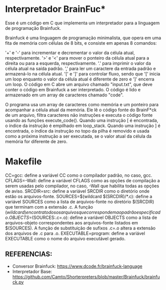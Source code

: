 # Interpretador BrainFuc\*

Esse é um código em C que implementa um interpretador para a linguagem de programação Brainfuck.

Brainfuck é uma linguagem de programação minimalista, que opera em uma fita de memória com células de 8 bits, e consiste em apenas 8 comandos:

'+' e '-' para incrementar e decrementar o valor da célula atual, respectivamente.
'>' e '<' para mover o ponteiro da célula atual para a direita ou para a esquerda, respectivamente.
'.' para imprimir o valor da célula atual na saída padrão.
',' para ler um caractere da entrada padrão e armazená-lo na célula atual.
'[' e ']' para controlar fluxo, sendo que '[' inicia um loop enquanto o valor da célula atual é diferente de zero e ']' encerra um loop.
O código em C abre um arquivo chamado "input.txt", que deve conter o código em Brainfuck a ser interpretado. O código é lido e armazenado em um array de caracteres chamado "code".

O programa usa um array de caracteres como memória e um ponteiro para acompanhar a célula atual da memória. Ele lê o código fonte do BrainF\*ck de um arquivo, filtra caracteres não instruções e executa o código fonte usando as funções execute_code(). Quando uma instrução [ é encontrada, o índice da instrução é empilhado em loop_stack. Quando uma instrução ] é encontrada, o índice da instrução no topo da pilha é removido e usada como a próxima instrução a ser executada, se o valor atual da célula da memória for diferente de zero.

# Makefile

CC=gcc: define a variável CC como o compilador padrão, no caso, gcc.
CFLAGS=-Wall: define a variável CFLAGS como as opções de compilação a serem usadas pelo compilador, no caso, -Wall que habilita todas as opções de aviso.
SRCDIR=src: define a variável SRCDIR como o diretório onde estão os arquivos-fonte.
SOURCES=$(wildcard $(SRCDIR)/*.c): define a variável SOURCES como a lista de arquivos-fonte no diretório $(SRCDIR) que terminam com a extensão .c. A função $(wildcard) encontra todos os arquivos que correspondem ao padrão especificado.
OBJECTS=$(SOURCES:.c=.o): define a variável OBJECTS como a lista de arquivos-objeto correspondentes aos arquivos-fonte listados em $(SOURCES). A função de substituição de sufixos .c=.o altera a extensão dos arquivos de .c para .o.
EXECUTABLE=program: define a variável EXECUTABLE como o nome do arquivo executável gerado.

## REFERENCIAS:

- Conversor Brainfuck: https://www.dcode.fr/brainfuck-language
- Interpretador Base: https://github.com/Camto/Shorterpreters/blob/master/Brainfuck/brainfuck.py
